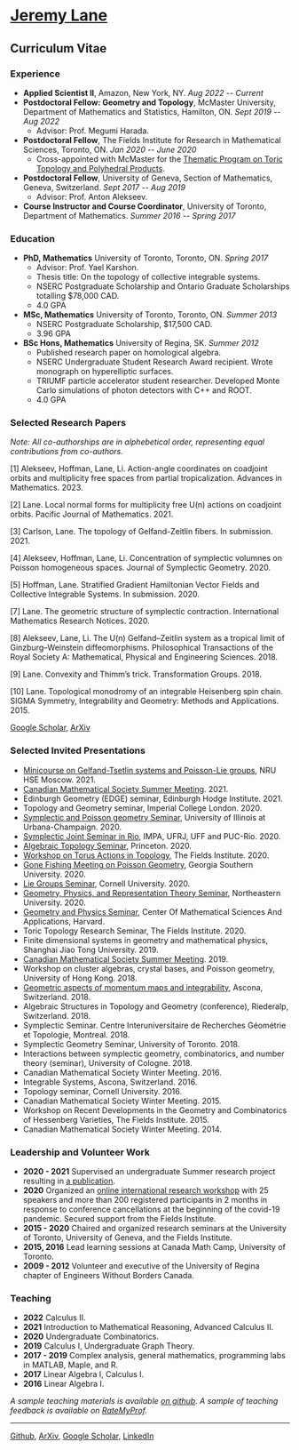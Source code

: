 # [Jeremy Lane](https://lanej5.github.io/)


## Curriculum Vitae


### Experience

- **Applied Scientist II**, Amazon, New York, NY. *Aug 2022 -- Current*
- **Postdoctoral Fellow: Geometry and Topology**, McMaster University, Department of Mathematics and Statistics, Hamilton, ON. *Sept 2019 -- Aug 2022*
    - Advisor: Prof. Megumi Harada.
- **Postdoctoral Fellow**, The Fields Institute for Research in Mathematical Sciences, Toronto, ON. *Jan 2020 -- June 2020*
    - Cross-appointed with McMaster for the [Thematic Program on Toric Topology and Polyhedral Products](http://www.fields.utoronto.ca/activities/19-20/toric).
- **Postdoctoral Fellow**, University of Geneva, Section of Mathematics, Geneva, Switzerland. *Sept 2017 -- Aug 2019*
    - Advisor: Prof. Anton Alekseev.
- **Course Instructor and Course Coordinator**, University of Toronto, Department of Mathematics. *Summer 2016 -- Spring 2017*

### Education

- **PhD, Mathematics** University of Toronto, Toronto, ON. *Spring 2017*
    - Advisor: Prof. Yael Karshon. 
    - Thesis title: On the topology of collective integrable systems.
    - NSERC Postgraduate Scholarship and Ontario Graduate Scholarships totalling $78,000 CAD.
    - 4.0 GPA
- **MSc, Mathematics** University of Toronto, Toronto, ON. *Summer 2013*
    - NSERC Postgraduate Scholarship, $17,500 CAD.
    - 3.96 GPA
- **BSc Hons, Mathematics** University of Regina, SK. *Summer 2012*
    - Published research paper on homological algebra.
    - NSERC Undergraduate Student Research Award recipient. Wrote monograph on hyperelliptic surfaces.
    - TRIUMF particle accelerator student researcher. Developed Monte Carlo simulations of photon detectors with C++ and ROOT.
    - 4.0 GPA

### Selected Research Papers

*Note: All co-authorships are in alphebetical order, representing equal contributions from co-authors.*

[1] Alekseev, Hoffman, Lane, Li. Action-angle coordinates on coadjoint orbits and multiplicity free spaces from partial tropicalization. Advances in Mathematics. 2023.

[2] Lane. Local normal forms for multiplicity free U(n) actions on coadjoint orbits. Pacific Journal of Mathematics. 2021.

[3] Carlson, Lane. The topology of Gelfand-Zeitlin fibers. In submission. 2021. 

[4] Alekseev, Hoffman, Lane, Li. Concentration of symplectic volumnes on Poisson homogeneous spaces. Journal of Symplectic Geometry. 2020.

[5] Hoffman, Lane. Stratified Gradient Hamiltonian Vector Fields and Collective Integrable Systems. In submission.
2020.

[7] Lane. The geometric structure of symplectic contraction. International Mathematics Research Notices. 2020.

[8] Alekseev, Lane, Li. The U(n) Gelfand–Zeitlin system as a tropical limit of Ginzburg–Weinstein diffeomorphisms. Philosophical Transactions of the Royal Society A: Mathematical, Physical and Engineering Sciences. 2018.

[9] Lane. Convexity and Thimm’s trick. Transformation Groups. 2018.

[10] Lane. Topological monodromy of an integrable Heisenberg spin chain. SIGMA Symmetry, Integrability and Geometry: Methods and Applications. 2015.

[Google Scholar](https://scholar.google.ca/citations?user=atcyxVwAAAAJ&hl=en), [ArXiv](https://arxiv.org/a/lane_j_2.html)


### Selected Invited Presentations

- [Minicourse on Gelfand-Tsetlin systems and Poisson-Lie groups](https://sites.google.com/view/poissonrep2021/home), NRU HSE Moscow. 2021.
- [Canadian Mathematical Society Summer Meeting](https://www2.cms.math.ca/Events/summer21/abs/pdf/sg-jl.pdf). 2021.
- Edinburgh Geometry (EDGE) seminar, Edinburgh Hodge Institute. 2021. 
- Topology and Geometry seminar, Imperial College London. 2020. 
- [Symplectic and Poisson geometry Seminar](https://sites.google.com/view/jpalmer/spg-seminar), University of Illinois at Urbana-Champaign. 2020. 
- [Symplectic Joint Seminar in Rio](https://sites.google.com/matematica.ufrj.br/semsimprio), IMPA, UFRJ, UFF and PUC-Rio. 2020.
- [Algebraic Topology Seminar](https://www.math.princeton.edu/events/canonical-bases-toric-degenerations-and-collective-integrable-systems-2020-11-12t180000), Princeton. 2020.
- [Workshop on Torus Actions in Topology](http://www.fields.utoronto.ca/activities/19-20/toric-torus), The Fields Institute. 2020.
- [Gone Fishing Meeting on Poisson Geometry](https://sites.google.com/georgiasouthern.edu/gonefishing2020), Georgia Southern University. 2020.
- [Lie Groups Seminar](https://pi.math.cornell.edu/m/event-list-p/liegroups),  Cornell University. 2020.
- [Geometry, Physics, and Representation Theory Seminar](mathserver.neu.edu/~robin/Seminars/GPRT/index.html), Northeastern University. 2020.
-  [Geometry and Physics Seminar](https://cmsa.fas.harvard.edu/event/7-7-2020-geometry-and-physics-seminar/), Center Of Mathematical Sciences And Applications, Harvard.
- Toric Topology Research Seminar, The Fields Institute. 2020.
- Finite dimensional systems in geometry and mathematical physics, Shanghai Jiao Tong University. 2019.
- [Canadian Mathematical Society Summer Meeting](https://www2.cms.math.ca/Events/summer19/abs/emd#jl). 2019.
- Workshop on cluster algebras, crystal bases, and Poisson geometry, University of Hong Kong. 2018.
- [Geometric aspects of momentum maps and integrability](https://medialibrary.uantwerpen.be/oldcontent/personalpage33566/files/Ascona2018/talk-abstracts/abstract-lane.pdf?_gl=1*ud0qxq*_ga*MTc5MzY3NTIzNC4xNjk1NDM1ODI0*_ga_WVC36ZPB1Y*MTY5NTQzNTgyMy4xLjEuMTY5NTQzNjEyNC41NS4wLjA.&_ga=2.170231016.936368191.1695435824-1793675234.1695435824), Ascona, Switzerland. 2018.
- Algebraic Structures in Topology and Geometry (conference), Riederalp, Switzerland. 2018.
- Symplectic Seminar. Centre Interuniversitaire de Recherches Géométrie et Topologie, Montreal. 2018.
- Symplectic Geometry Seminar, University of Toronto. 2018.
- Interactions between symplectic geometry, combinatorics, and number theory (seminar), University of Cologne. 2018.
- Canadian Mathematical Society Winter Meeting. 2016.
- Integrable Systems, Ascona, Switzerland. 2016.
- Topology seminar, Cornell University. 2016.
- Canadian Mathematical Society Winter Meeting. 2015.
- Workshop on Recent Developments in the Geometry and Combinatorics of Hessenberg Varieties, The Fields Institute. 2015.
- Canadian Mathematical Society Winter Meeting. 2014.

### Leadership and Volunteer Work

- **2020 - 2021** Supervised an undergraduate Summer research project resulting in [a publication](https://msp.org/involve/2022/15-5/involve-v15-n5-p04-p.pdf).
- **2020** Organized an [online international research workshop](http://www.fields.utoronto.ca/activities/19-20/lie-theory) with 25 speakers and more than 200 registered participants in 2 months in response to conference cancellations at the beginning of the covid-19 pandemic. Secured support from the Fields Institute. 
- **2015 - 2020** Chaired and organized research seminars at the University of Toronto, University of Geneva, and the Fields Institute.
- **2015, 2016** Lead learning sessions at Canada Math Camp, University of Toronto.
- **2009 - 2012** Volunteer and executive of the  University of Regina chapter of Engineers Without Borders Canada.

### Teaching

- **2022** Calculus II.
- **2021** Introduction to Mathematical Reasoning, Advanced Calculus II.
- **2020** Undergraduate Combinatorics.
- **2019** Calculus I, Undergraduate Graph Theory.
- **2017 - 2019** Complex analysis, general mathematics, programming labs in MATLAB, Maple, and R.
- **2017** Linear Algebra I, Calculus I.
- **2016** Linear Algebra I. 

*A sample teaching materials is available [on github](https://github.com/lanej5/math). A sample of teaching feedback is available on [RateMyProf](https://www.ratemyprofessors.com/professor/2520420).*

---

[Github](https://github.com/lanej5), [ArXiv](https://arxiv.org/a/lane_j_2.html), [Google Scholar](https://scholar.google.ca/citations?user=atcyxVwAAAAJ&hl=en), [LinkedIn](https://linkedin.com/in/lanej5)
